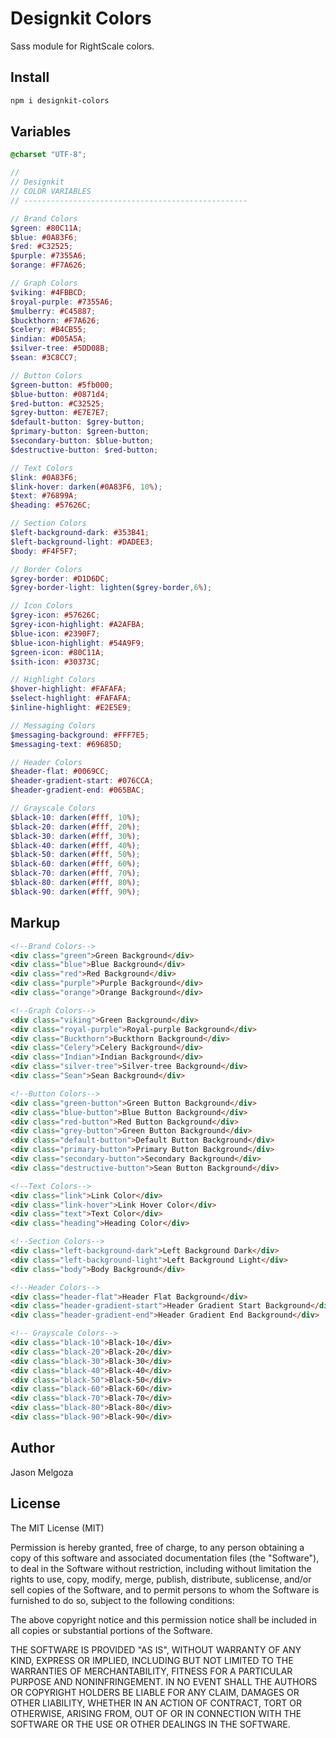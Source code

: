 # Designkit Colors

Sass module for RightScale colors.

## Install

```bash
npm i designkit-colors
```

## Variables

```scss
@charset "UTF-8";

//
// Designkit
// COLOR VARIABLES
// --------------------------------------------------

// Brand Colors
$green: #80C11A;
$blue: #0A83F6;
$red: #C32525;
$purple: #7355A6;
$orange: #F7A626;

// Graph Colors
$viking: #4FBBCD;
$royal-purple: #7355A6;
$mulberry: #C45887;
$buckthorn: #F7A626;
$celery: #B4CB55;
$indian: #D05A5A;
$silver-tree: #5DD08B;
$sean: #3C8CC7;

// Button Colors
$green-button: #5fb000;
$blue-button: #0871d4;
$red-button: #C32525;
$grey-button: #E7E7E7;
$default-button: $grey-button;
$primary-button: $green-button;
$secondary-button: $blue-button;
$destructive-button: $red-button;

// Text Colors
$link: #0A83F6;
$link-hover: darken(#0A83F6, 10%);
$text: #76899A;
$heading: #57626C;

// Section Colors
$left-background-dark: #353B41;
$left-background-light: #DADEE3;
$body: #F4F5F7;

// Border Colors
$grey-border: #D1D6DC;
$grey-border-light: lighten($grey-border,6%);

// Icon Colors
$grey-icon: #57626C;
$grey-icon-highlight: #A2AFBA;
$blue-icon: #2390F7;
$blue-icon-highlight: #54A9F9;
$green-icon: #80C11A;
$sith-icon: #30373C;

// Highlight Colors
$hover-highlight: #FAFAFA;
$select-highlight: #FAFAFA;
$inline-highlight: #E2E5E9;

// Messaging Colors
$messaging-background: #FFF7E5;
$messaging-text: #69685D;

// Header Colors
$header-flat: #0069CC;
$header-gradient-start: #076CCA;
$header-gradient-end: #065BAC;

// Grayscale Colors
$black-10: darken(#fff, 10%);
$black-20: darken(#fff, 20%);
$black-30: darken(#fff, 30%);
$black-40: darken(#fff, 40%);
$black-50: darken(#fff, 50%);
$black-60: darken(#fff, 60%);
$black-70: darken(#fff, 70%);
$black-80: darken(#fff, 80%);
$black-90: darken(#fff, 90%);
```

## Markup

```html
<!--Brand Colors-->
<div class="green">Green Background</div>
<div class="blue">Blue Background</div>
<div class="red">Red Background</div>
<div class="purple">Purple Background</div>
<div class="orange">Orange Background</div>

<!--Graph Colors-->
<div class="viking">Green Background</div>
<div class="royal-purple">Royal-purple Background</div>
<div class="Buckthorn">Buckthorn Background</div>
<div class="Celery">Celery Background</div>
<div class="Indian">Indian Background</div>
<div class="silver-tree">Silver-tree Background</div>
<div class="Sean">Sean Background</div>

<!--Button Colors-->
<div class="green-button">Green Button Background</div>
<div class="blue-button">Blue Button Background</div>
<div class="red-button">Red Button Background</div>
<div class="grey-button">Green Button Background</div>
<div class="default-button">Default Button Background</div>
<div class="primary-button">Primary Button Background</div>
<div class="secondary-button">Secondary Background</div>
<div class="destructive-button">Sean Button Background</div>

<!--Text Colors-->
<div class="link">Link Color</div>
<div class="link-hover">Link Hover Color</div>
<div class="text">Text Color</div>
<div class="heading">Heading Color</div>

<!--Section Colors-->
<div class="left-background-dark">Left Background Dark</div>
<div class="left-background-light">Left Background Light</div>
<div class="body">Body Background</div>

<!--Header Colors-->
<div class="header-flat">Header Flat Background</div>
<div class="header-gradient-start">Header Gradient Start Background</div>
<div class="header-gradient-end">Header Gradient End Background</div>

<!-- Grayscale Colors-->
<div class="black-10">Black-10</div>
<div class="black-20">Black-20</div>
<div class="black-30">Black-30</div>
<div class="black-40">Black-40</div>
<div class="black-50">Black-50</div>
<div class="black-60">Black-60</div>
<div class="black-70">Black-70</div>
<div class="black-80">Black-80</div>
<div class="black-90">Black-90</div>

```

## Author

Jason Melgoza

## License

The MIT License (MIT)

Permission is hereby granted, free of charge, to any person obtaining a copy of this software and associated documentation files (the "Software"), to deal in the Software without restriction, including without limitation the rights to use, copy, modify, merge, publish, distribute, sublicense, and/or sell copies of the Software, and to permit persons to whom the Software is furnished to do so, subject to the following conditions:

The above copyright notice and this permission notice shall be included in all copies or substantial portions of the Software.

THE SOFTWARE IS PROVIDED "AS IS", WITHOUT WARRANTY OF ANY KIND, EXPRESS OR IMPLIED, INCLUDING BUT NOT LIMITED TO THE WARRANTIES OF MERCHANTABILITY, FITNESS FOR A PARTICULAR PURPOSE AND NONINFRINGEMENT. IN NO EVENT SHALL THE AUTHORS OR COPYRIGHT HOLDERS BE LIABLE FOR ANY CLAIM, DAMAGES OR OTHER LIABILITY, WHETHER IN AN ACTION OF CONTRACT, TORT OR OTHERWISE, ARISING FROM, OUT OF OR IN CONNECTION WITH THE SOFTWARE OR THE USE OR OTHER DEALINGS IN THE SOFTWARE.
